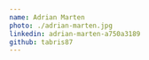 ```yaml
---
name: Adrian Marten
photo: ./adrian-marten.jpg
linkedin: adrian-marten-a750a3189
github: tabris87
---
```

